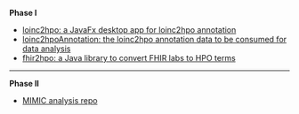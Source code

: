 **Phase I**
* [loinc2hpo: a JavaFx desktop app for loinc2hpo annotation](https://github.com/monarch-initiative/loinc2hpo)
* [loinc2hpoAnnotation: the loinc2hpo annotation data to be consumed for data analysis](https://github.com/TheJacksonLaboratory/loinc2hpoAnnotation/blob/master/Data/TSVSingleFile/annotations.tsv)
* [fhir2hpo: a Java library to convert FHIR labs to HPO terms](https://github.com/OCTRI/fhir2hpo)

---
**Phase II**
* [MIMIC analysis repo](https://github.com/TheJacksonLaboratory/MIMIC_HPO)

